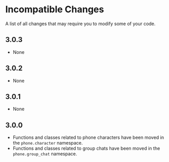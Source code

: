 # Incompatible Changes

A list of all changes that may require you to modify some of your code.

## 3.0.3
- None

## 3.0.2
- None

## 3.0.1
- None

## 3.0.0
- Functions and classes related to phone characters have been moved in the `phone.character` namespace.
- Functions and classes related to group chats have been moved in the `phone.group_chat` namespace.